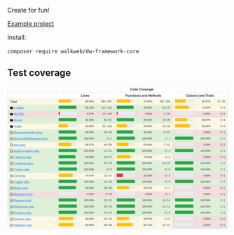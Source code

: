
Create for fun!

[Example project](https://github.com/WalkWeb/DW-Framework)

Install:

`composer require walkweb/dw-framework-core`

## Test coverage

![alt text](public/images/test-coverage.png)
